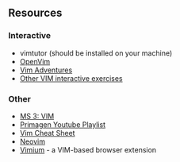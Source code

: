 ## Resources

### Interactive

* vimtutor (should be installed on your machine)
* [OpenVim](https://www.openvim.com/)
* [Vim Adventures](https://vim-adventures.com/)
* [Other VIM interactive exercises](https://www.google.com/search?q=learn+vim+website)

### Other
* [MS 3: VIM](https://missing.csail.mit.edu/2020/editors/)
* [Primagen Youtube Playlist](https://www.youtube.com/playlist?list=PLm323Lc7iSW_wuxqmKx_xxNtJC_hJbQ7R)
* [Vim Cheat Sheet](https://vim.rtorr.com/)
* [Neovim](https://neovim.io/)
* [Vimium](https://github.com/philc/vimium) - a VIM-based browser extension